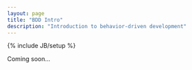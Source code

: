 ```yaml
---
layout: page
title: "BDD Intro"
description: "Introduction to behavior-driven development"
---
```

{% include JB/setup %}

Coming soon...